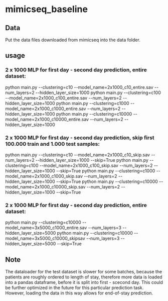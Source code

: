 # mimicseq_baseline

##  Data
Put the data files downloaded from mimicseq into the data folder.

## usage
###  2 x 1000 MLP for first day - second day prediction, entire dataset:
python main.py --clustering=c10 --model_name=2x1000_c10_entire.sav --num_layers=2 --hidden_layer_size=1000
python main.py --clustering=c100 --model_name=2x1000_c100_entire.sav --num_layers=2 --hidden_layer_size=1000
python main.py --clustering=c1000 --model_name=2x1000_c1000_entire.sav --num_layers=2 --hidden_layer_size=1000
python main.py --clustering=c10000 --model_name=2x1000_c10000_entire.sav --num_layers=2 --hidden_layer_size=1000

###  2 x 1000 MLP for first day - second day prediction, skip first 100.000 train and 1.000 test samples:
python main.py --clustering=c10 --model_name=2x1000_c10_skip.sav --num_layers=2 --hidden_layer_size=1000 --skip=True
python main.py --clustering=c100 --model_name=2x1000_c100_skip.sav --num_layers=2 --hidden_layer_size=1000 --skip=True
python main.py --clustering=c1000 --model_name=2x1000_c1000_skip.sav --num_layers=2 --hidden_layer_size=1000 --skip=True
python main.py --clustering=c10000 --model_name=2x1000_c10000_skip.sav --num_layers=2 --hidden_layer_size=1000 --skip=True

###  2 x 1000 MLP for first day - second day prediction, entire dataset:
python main.py --clustering=c10000 --model_name=3x5000_c1000_entire.sav --num_layers=3 --hidden_layer_size=5000
python main.py --clustering=c10000 --model_name=3x5000_c10000_skipsav --num_layers=3 --hidden_layer_size=5000 --skip=True



## Note
The dataloader for the test dataset is slower for some batches, because the patients are roughly ordered to length of stay, therefore
more data is loaded into a pandas dataframe, before it is split into first - scecond day. This could be further optimized in the future
for this particular prediction task. However, loading the data in this way allows for end-of-stay prediction.











